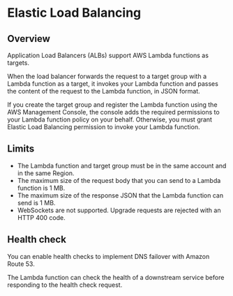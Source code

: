 # Elastic Load Balancing

## Overview

Application Load Balancers (ALBs) support AWS Lambda functions as targets.

When the load balancer forwards the request to a target group with a Lambda function as a target, it invokes your Lambda function and passes the content of the request to the Lambda function, in JSON format.

If you create the target group and register the Lambda function using the AWS Management Console, the console adds the required permissions to your Lambda function policy on your behalf. Otherwise, you must grant Elastic Load Balancing permission to invoke your Lambda function.


## Limits

- The Lambda function and target group must be in the same account and in the same Region.
- The maximum size of the request body that you can send to a Lambda function is 1 MB.
- The maximum size of the response JSON that the Lambda function can send is 1 MB.
- WebSockets are not supported. Upgrade requests are rejected with an HTTP 400 code.


## Health check

You can enable health checks to implement DNS failover with Amazon Route 53. 

The Lambda function can check the health of a downstream service before responding to the health check request.
